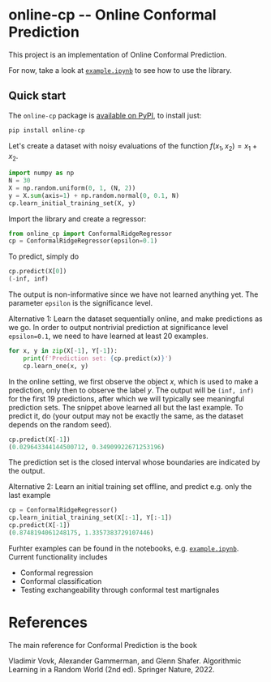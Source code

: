 # online-cp -- Online Conformal Prediction

This project is an implementation of Online Conformal Prediction.

For now, take a look at [`example.ipynb`][] to see how to use the library.


## Quick start

The `online-cp` package is [available on PyPI][], to install just:

```bash
pip install online-cp
```

Let's create a dataset with noisy evaluations of the function $f(x_1, x_2) = x_1 + x_2$.

```py
import numpy as np
N = 30
X = np.random.uniform(0, 1, (N, 2))
y = X.sum(axis=1) + np.random.normal(0, 0.1, N)
cp.learn_initial_training_set(X, y)
```

Import the library and create a regressor:

```py
from online_cp import ConformalRidgeRegressor
cp = ConformalRidgeRegressor(epsilon=0.1)
```

To predict, simply do
```py
cp.predict(X[0])
(-inf, inf)
```
The output is non-informative since we have not learned anything yet. The parameter `epsilon` is the significance level.

Alternative 1: Learn the dataset sequentially online, and make predictions as we go. In order to output nontrivial prediction at significance level `epsilon=0.1`, we need to have learned at least 20 examples.

```py
for x, y in zip(X[-1], Y[-1]):
    print(f'Prediction set: {cp.predict(x)}')
    cp.learn_one(x, y)
```

In the online setting, we first observe the object $x$, which is used to make a prediction, only then to observe the label $y$. The output will be `(inf, inf)` for the first 19 predictions, after which we will typically see meaningful prediction sets. The snippet above learned all but the last example. To predict it, do (your output may not be exactly the same, as the dataset depends on the random seed).

```py
cp.predict(X[-1])
(0.029643344144500712, 0.34909922671253196)
```

The prediction set is the closed interval whose boundaries are indicated by the output.

Alternative 2: Learn an initial training set offline, and predict e.g. only the last example

```py
cp = ConformalRidgeRegressor()
cp.learn_initial_training_set(X[:-1], Y[:-1])
cp.predict(X[-1])
(0.8748194061248175, 1.3357383729107446)
```

Furhter examples can be found in the notebooks, e.g. [`example.ipynb`][]. Current functionality includes
* Conformal regression
* Conformal classification
* Testing exchangeability through conformal test martignales


# References

The main reference for Conformal Prediction is the book

Vladimir Vovk, Alexander Gammerman, and Glenn Shafer. Algorithmic Learning in a Random World (2nd ed). Springer Nature, 2022.


[`example.ipynb`]: https://github.com/egonmedhatten/online-cp/blob/main/notebooks/example.ipynb
[available on PyPI]: https://pypi.org/project/online-cp/
